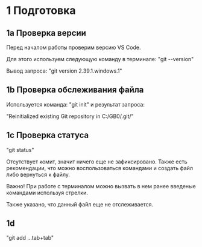 # 1 Подготовка
## 1a Проверка версии
Перед началом работы проверим версию VS Code.

Для этого используем следующую команду  в терминале:
"git --version"

Вывод запроса:
"git version 2.39.1.windows.1"
## 1b Проверка обслеживания файла
Используется команда:
"git init"
и результат запроса:

"Reinitialized existing Git repository in C:/GB0/.git/"

## 1c Проверка статуса
"git status"

Отсутствует комит, значит ничего еще не зафиксировано. Также есть рекомендации, что можно воспользоваться командами и создать файл либо вернуться к файлу.

Важно! При работе с терминалом можно вызвать в нем ранее введеные командами используя стрелки.

Также указано, что данный файл еще не отслеживается.

## 1d 

"git add ...tab+tab"


